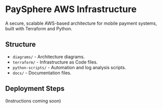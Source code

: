 # PaySphere AWS Infrastructure

A secure, scalable AWS-based architecture for mobile payment systems, built with Terraform and Python.

## Structure

- `diagrams/` - Architecture diagrams.
- `terraform/` - Infrastructure as Code files.
- `python-scripts/` - Automation and log analysis scripts.
- `docs/` - Documentation files.

## Deployment Steps
(Instructions coming soon)
